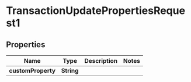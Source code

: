

# TransactionUpdatePropertiesRequest1


## Properties

| Name | Type | Description | Notes |
|------------ | ------------- | ------------- | -------------|
|**customProperty** | **String** |  |  |



